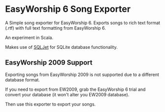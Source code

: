 # EasyWorship 6 Song Exporter
A Simple song exporter for EasyWorship 6. Exports songs to rich text format (.rtf) with full text formatting from EasyWorship 6.

An experiment in Scala.

Makes use of [SQLJet](http://sqljet.com/) for SQLite database functionality.

## EasyWorship 2009 Support
Exporting songs from EasyWorship 2009 is not supported due to a different database format.

If you need to export from EW2009, grab the EasyWorship 6 trial and convert your database (it won't alter you EW2009 database).

Then use this exporter to export your songs.


